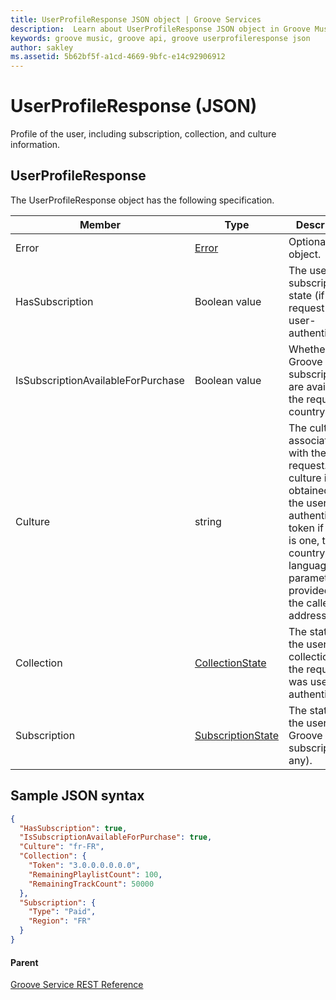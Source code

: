 ```yaml
---
title: UserProfileResponse JSON object | Groove Services
description:  Learn about UserProfileResponse JSON object in Groove Music API.
keywords: groove music, groove api, groove userprofileresponse json
author: sakley
ms.assetid: 5b62bf5f-a1cd-4669-9bfc-e14c92906912
---
```


# UserProfileResponse (JSON)
Profile of the user, including subscription, collection, and culture information.

## UserProfileResponse
The UserProfileResponse object has the following specification.

| **Member**                         | **Type**                                                             | **Description**                                                                                                                                                                                       |
|------------------------------------|----------------------------------------------------------------------|-------------------------------------------------------------------------------------------------------------------------------------------------------------------------------------------------------|
| Error                              | [Error](JSON-Error.md)                                               | Optional error object.                                                                                                                |
| HasSubscription                    | Boolean value                                                        | The user's subscription state (if the request was user-authenticated).                                                                                                   |
| IsSubscriptionAvailableForPurchase | Boolean value                                                        | Whether Groove Music subscriptions are available in the request's country or not.                                                                                                                   |
| Culture                            | string                                                               | The culture associated with the request. The culture is obtained from the user authentication token if there is one, the country and language URL parameters if provided, or the caller's IP address. |
| Collection                         | [CollectionState](JSON-CollectionState.md)                           | The state of the user's collection (if the request was user-authenticated).                                                                                                   |
| Subscription                       | [SubscriptionState](JSON-SubscriptionState.md)                       | The state of the user's Groove Music subscription (if any).                                                                                                                  |

## Sample JSON syntax
```json
{
  "HasSubscription": true,
  "IsSubscriptionAvailableForPurchase": true,
  "Culture": "fr-FR",
  "Collection": {
    "Token": "3.0.0.0.0.0.0",
    "RemainingPlaylistCount": 100,
    "RemainingTrackCount": 50000
  },
  "Subscription": {
    "Type": "Paid",
    "Region": "FR"
  }
}
```

#### Parent
[Groove Service REST Reference](overview.md)
